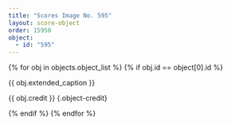 ```yaml
---
title: "Scores Image No. 595"
layout: score-object
order: 15950
object:
  - id: "595"
---
```


{% for obj in objects.object_list %}
{% if obj.id == object[0].id %}

{{ obj.extended_caption }}

{{ obj.credit }} {.object-credit}

{% endif %}
{% endfor %}
